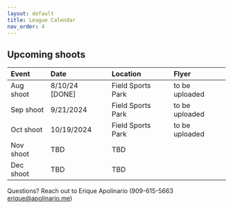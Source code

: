 ```yaml
---
layout: default
title: League Calendar
nav_order: 4
---
```


## Upcoming shoots

| Event | Date | Location | Flyer |
|:------|:-----|:--------|:-------|
|Aug shoot | 8/10/24 [DONE] | Field Sports Park | to be uploaded |
|Sep shoot | 9/21/2024 | Field Sports Park | to be uploaded |
|Oct shoot | 10/19/2024 | Field Sports Park | to be uploaded
|Nov shoot | TBD | TBD |
|Dec shoot | TBD | TBD |

Questions? Reach out to Erique Apolinario (909-615-5663 erique@apolinario.me)
